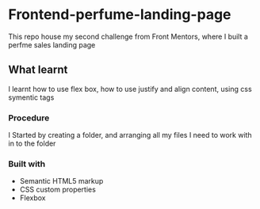 # Frontend-perfume-landing-page
This repo house my second challenge from Front Mentors, where I built a perfme sales landing page

## What learnt
I learnt how to use flex box, how to use justify and align content, using css symentic tags


### Procedure
I Started by creating a folder, and arranging all my files I need to work with in to the folder 


### Built with

- Semantic HTML5 markup
- CSS custom properties
- Flexbox
